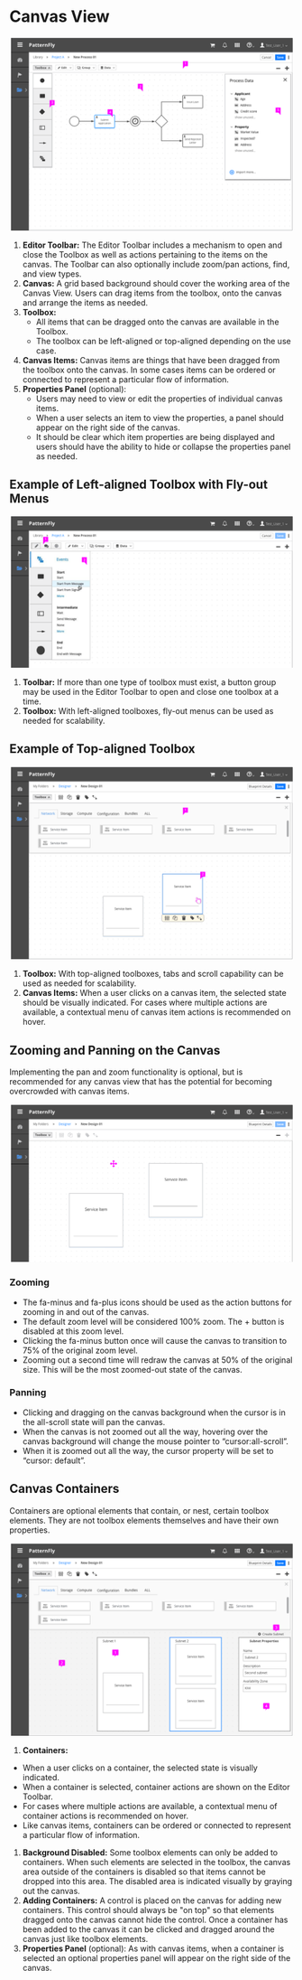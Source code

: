 # Canvas View

![Canvas Layout](img/Canvas-03.png)
  1. **Editor Toolbar:**  The Editor Toolbar includes a mechanism to open and close the Toolbox as well as actions pertaining to the items on the canvas. The Toolbar can also optionally include zoom/pan actions, find, and view types.
  1. **Canvas:** A grid based background should cover the working area of the Canvas View. Users can drag items from the toolbox, onto the canvas and arrange the items as needed.
  1. **Toolbox:**
      - All items that can be dragged onto the canvas are available in the Toolbox.
      - The toolbox can be left-aligned or top-aligned depending on the use case.
  1. **Canvas Items:** Canvas items are things that have been dragged from the toolbox onto the canvas. In some cases items can be ordered or connected to represent a particular flow of information.
  1. **Properties Panel** (optional):
      - Users may need to view or edit the properties of individual canvas items.
      - When a user selects an item to view the properties, a panel should appear on the right side of the canvas.
      - It should be clear which item properties are being displayed and users should have the ability to hide or collapse the properties panel as needed.

## Example of Left-aligned Toolbox with Fly-out Menus
![Canvas Example with Top-aligned Toolbox](img/Canvas-06.png)
  1. **Toolbar:** If more than one type of toolbox must exist, a button group may be used in the Editor Toolbar to open and close one toolbox at a time.
  1. **Toolbox:** With left-aligned toolboxes, fly-out menus can be used as needed for scalability.  

## Example of Top-aligned Toolbox
![Canvas Example with Top-aligned Toolbox](img/Canvas-04.png)
  1. **Toolbox:** With top-aligned toolboxes, tabs and scroll capability can be used as needed for scalability.
  1. **Canvas Items:** When a user clicks on a canvas item, the selected state should be visually indicated. For cases where multiple actions are available, a contextual menu of canvas item actions is recommended on hover.

## Zooming and Panning on the Canvas
Implementing the pan and zoom functionality is optional, but is recommended for any canvas view that has the potential for becoming overcrowded with canvas items.

![Canvas Example with Zooming and Panning](img/Canvas-05.png)

### Zooming
- The fa-minus and fa-plus icons should be used as the action buttons for zooming in and out of the canvas.
- The default zoom level will be considered 100% zoom. The + button is disabled at this zoom level.
- Clicking the fa-minus button once will cause the canvas to transition to 75% of the original zoom level.
- Zooming out a second time will redraw the canvas at 50% of the original size. This will be the most zoomed-out state of the canvas.

### Panning
- Clicking and dragging on the canvas background when the cursor is in the all-scroll state will pan the canvas.
- When the canvas is not zoomed out all the way, hovering over the canvas background will change the mouse pointer to “cursor:all-scroll”.
- When it is zoomed out all the way, the cursor property will be set to “cursor: default”.


## Canvas Containers
Containers are optional elements that contain, or nest, certain toolbox elements. They are not toolbox elements themselves and have their own properties.

![Canvas Layout](img/Canvas-07.png)
1. **Containers:**
  - When a user clicks on a container, the selected state is visually indicated.
  - When a container is selected, container actions are shown on the Editor Toolbar.
  - For cases where multiple actions are available, a contextual menu of container actions is recommended on hover.
  - Like canvas items, containers can be ordered or connected to represent a particular flow of information.
1. **Background Disabled:** Some toolbox elements can only be added to containers. When such elements are selected in the toolbox, the canvas area outside of the containers is disabled so that items cannot be dropped into this area. The disabled area is indicated visually by graying out the canvas.  
1. **Adding Containers:** A control is placed on the canvas for adding new containers. This control should always be "on top" so that elements dragged onto the canvas cannot hide the control. Once a container has been added to the canvas it can be clicked and dragged around the canvas just like toolbox elements.
1. **Properties Panel** (optional): As with canvas items, when a container is selected an optional properties panel will appear on the right side of the canvas.
